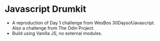 # Javascript Drumkit
- A reproduction of Day 1 challenge from WesBos 30DaysofJavascript. Also a challenge from The Odin Project.
- Build using Vanilla JS, no external modules.


